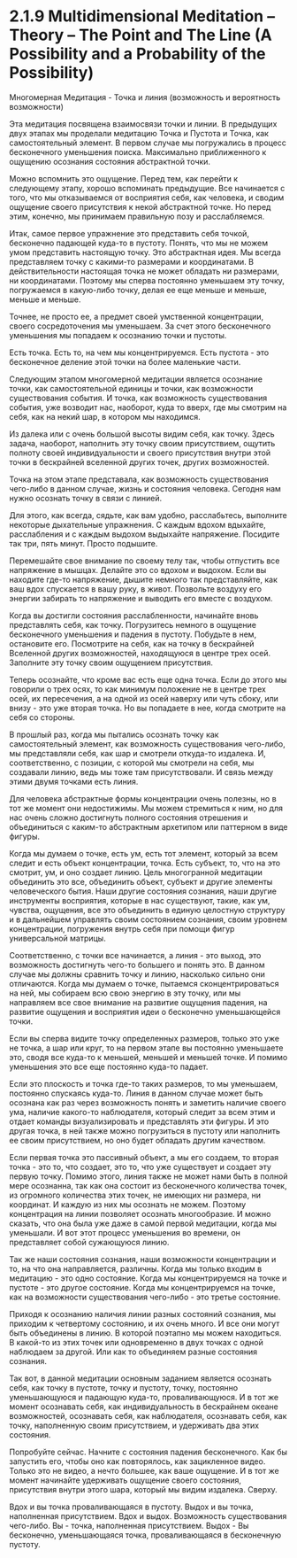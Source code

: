 # 2.1.9 Multidimensional Meditation – Theory – The Point and The Line (A Possibility and a Probability of the Possibility)

Многомерная Медитация - Точка и линия (возможность и вероятность возможности)

Эта медитация посвящена взаимосвязи точки и линии. В предыдущих двух этапах мы проделали медитацию Точка и Пустота и Точка, как самостоятельный элемент. В первом случае мы погружались в процесс бесконечного уменьшения поиска. Максимально приближенного к ощущению осознания состояния абстрактной точки. 

Можно вспомнить это ощущение. Перед тем, как перейти к следующему этапу, хорошо вспоминать предыдущие. Все начинается с того, что мы отказываемся от восприятия себя, как человека, и сводим ощущение своего присутствия к некой абстрактной точке. Но перед этим, конечно, мы принимаем правильную позу и расслабляемся. 

Итак, самое первое упражнение это представить себя точкой, бесконечно падающей куда-то в пустоту. Понять, что мы не можем умом представить настоящую точку. Это абстрактная идея. Мы всегда представляем точку с какими-то размерами и координатами. В действительности настоящая точка не может обладать ни размерами, ни координатами. Поэтому мы сперва постоянно уменьшаем эту точку, погружаемся в какую-либо точку, делая ее еще меньше и меньше, меньше и меньше. 

Точнее, не просто ее, а предмет своей умственной концентрации, своего сосредоточения мы уменьшаем. За счет этого бесконечного уменьшения мы попадаем к осознанию точки и пустоты. 

Есть точка. Есть то, на чем мы концентрируемся. Есть пустота - это бесконечное деление этой точки на более маленькие части. 

Следующим этапом многомерной медитации является осознание точки, как самостоятельной единицы и точки, как возможности существования события. И точка, как возможность существования события, уже возводит нас, наоборот, куда то вверх, где мы смотрим на себя, как на некий шар, в котором мы находимся.

Из далека или с очень большой высоты видим себя, как точку. Здесь задача, наоборот, наполнить эту точку своим присутствием, ощутить полноту своей индивидуальности и своего присутствия внутри этой точки в бескрайней вселенной других точек, других возможностей. 

Точка на этом этапе представала, как возможность существования чего-либо в данном случае, жизнь и состояния человека. Сегодня нам нужно осознать точку в связи с линией. 

Для этого, как всегда, сядьте, как вам удобно, расслабьтесь, выполните некоторые дыхательные упражнения. С каждым вдохом вдыхайте, расслабления и с каждым выдохом выдыхайте напряжение. Посидите так три, пять минут. Просто подышите. 

Перемешайте свое внимание по своему телу так, чтобы отпустить все напряжение в мышцах. Делайте это со вдохом и выдохом. Если вы находите где-то напряжение, дышите немного так представляйте, как ваш вдох спускается в вашу руку, в живот. Позвольте воздуху его энергии забирать то напряжение и выводить его вместе с воздухом. 

Когда вы достигли состояния расслабленности, начинайте вновь представлять себя, как точку. Погрузитесь немного в ощущение бесконечного уменьшения и падения в пустоту. Побудьте в нем, остановите его. Посмотрите на себя, как на точку в бескрайней Вселенной других возможностей, находящуюся в центре трех осей. Заполните эту точку своим ощущением присутствия. 

Теперь осознайте, что кроме вас есть еще одна точка. Если до этого мы говорили о трех осях, то как минимум положение не в центре трех осей, их пересечения, а на одной из осей наверху или чуть сбоку, или внизу - это уже вторая точка. Но вы попадаете в нее, когда смотрите на себя со стороны.

В прошлый раз, когда мы пытались осознать точку как самостоятельный элемент, как возможность существования чего-либо, мы представляли себя, как шар и смотрели откуда-то издалека. И, соответственно, с позиции, с которой мы смотрели на себя, мы создавали линию, ведь мы тоже там присутствовали. И связь между этими двумя точками есть линия.

Для человека абстрактные формы концентрации очень полезны, но в тот же момент они недостижимы. Мы можем стремиться к ним, но для нас очень сложно достигнуть полного состояния отрешения и объединиться с каким-то абстрактным архетипом или паттерном в виде фигуры. 

Когда мы думаем о точке, есть ум, есть тот элемент, который за всем следит и есть объект концентрации, точка. Есть субъект, то, что на это смотрит, ум, и оно создает линию. Цель многогранной медитации объединить это все, объединить объект, субъект и другие элементы человеческого бытия. Наши другие состояния сознания, наши другие инструменты восприятия, которые в нас существуют, такие, как ум, чувства, ощущения, все это объединить в единую целостную структуру и в дальнейшем управлять своим состоянием сознания, своим уровнем концентрации, погружения внутрь себя при помощи фигур универсальной матрицы. 

Соответственно, с точки все начинается, а линия - это выход, это возможность достигнуть чего-то большего и понять это. В данном случае мы должны сравнить точку и линию, насколько сильно они отличаются. Когда мы думаем о точке, пытаемся сконцентрироваться на ней, мы собираем всю свою энергию в эту точку, или мы направляем все свое внимание на развитие ощущения падения, на развитие ощущения и восприятия идеи о бесконечно уменьшающейся точки.

Если вы сперва видите точку определенных размеров, только это уже не точка, а шар или круг, то на первом этапе вы постоянно уменьшаете это, сводя все куда-то к меньшей, меньшей и меньшей точке. И помимо уменьшения это все еще постоянно куда-то падает. 

Если это плоскость и точка где-то таких размеров, то мы уменьшаем, постоянно спускаясь куда-то. Линия в данном случае может быть осознана как раз через возможность понять и заметить наличие своего ума, наличие какого-то наблюдателя, который следит за всем этим и отдает команды визуализировать и представлять эти фигуры. И это другая точка, в ней также можно погрузиться в пустоту или наполнить ее своим присутствием, но оно будет обладать другим качеством. 

Если первая точка это пассивный объект, а мы его создаем, то вторая точка - это то, что создает, это то, что уже существует и создает эту первую точку. Помимо этого, линия также не может нами быть в полной мере осознанна, так как она состоит из бесконечного количества точек, из огромного количества этих точек, не имеющих ни размера, ни координат. И каждую из них мы осознать не можем. Поэтому концентрация на линии позволяет осознать многообразие. И можно сказать, что она была уже даже в самой первой медитации, когда мы уменьшали. И вот этот процесс уменьшения во времени, он представляет собой сужающуюся линию. 

Так же наши состояния сознания, наши возможности концентрации и то, на что она направляется, различны. Когда мы только входим в медитацию - это одно состояние. Когда мы концентрируемся на точке и пустоте - это другое состояние. Когда мы концентрируемся на точке, как на возможности существования чего-либо - это третье состояние. 

Приходя к осознанию наличия линии разных состояний сознания, мы приходим к четвертому состоянию, и их очень много. И все они могут быть объединены в линию. В которой поэтапно мы можем находиться. В какой-то из этих точек или одновременно в двух точках с одной наблюдаем за другой. Или как то объединяем разные состояния сознания. 

Так вот, в данной медитации основным заданием является осознать себя, как точку в пустоте, точку и пустоту, точку, постоянно уменьшающуюся и падающую куда-то, проваливающуюся. И в тот же момент осознавать себя, как индивидуальность в бескрайнем океане возможностей, осознавать себя, как наблюдателя, осознавать себя, как точку, наполненную своим присутствием, и удерживать два этих состояния. 

Попробуйте сейчас. Начните с состояния падения бесконечного. Как бы запустить его, чтобы оно как повторялось, как зацикленное видео. Только это не видео, а нечто большее, как ваше ощущение. И в тот же момент начинайте удерживать ощущение своего состояния, присутствия внутри этого шара, который мы видим издалека. Сверху. 

Вдох и вы точка проваливающаяся в пустоту. Выдох и вы точка, наполненная присутствием. Вдох и выдох. Возможность существования чего-либо. Вы - точка, наполненная присутствием. Выдох - Вы бесконечно, уменьшающаяся точка, проваливающаяся в бесконечную пустоту.
